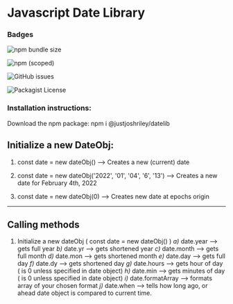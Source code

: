 # Javascript Date Library

### Badges
![npm bundle size](https://img.shields.io/bundlephobia/min/@justjoshriley/datelib?style=for-the-badge)

![npm (scoped)](https://img.shields.io/npm/v/@justjoshriley/datelib?style=for-the-badge)

![GitHub issues](https://img.shields.io/github/issues/justjoshriley/DateLibrary?style=for-the-badge)

![Packagist License](https://img.shields.io/packagist/l/justjoshriley/DateLibrary?style=flat-square)

### Installation instructions:
 Download the npm package:
 npm i @justjoshriley/datelib

## Initialize a new DateObj:

1) const date = new dateObj() --> 
Creates a new (current) date

2) const date = new dateObj('2022', '01', '04', '6', '13') --> Creates a new date for February 4th, 2022

3) const date = new dateObj(0) --> 
Creates new date at epochs origin

---------------------------------------------------------------

## Calling methods
1) Initialize a new dateObj ( const date = new dateObj() )
    *a)* date.year --> gets full year
    *b)* date.yr --> gets shortened year
    *c)* date.month --> gets full month
    *d)* date.mon --> gets shortened month
    *e)* date.day --> gets full day
    *f)* date.dy --> gets shortened day
    *g)* date.hours --> gets hour of day ( is 0 unless specified in date object)
    *h)* date.min --> gets minutes of day ( is 0 unless specified in date object)
    *i)* date.formatArray --> formats array of your chosen format
    *j)* date.when --> tells how long ago, or ahead date object is compared to current time.